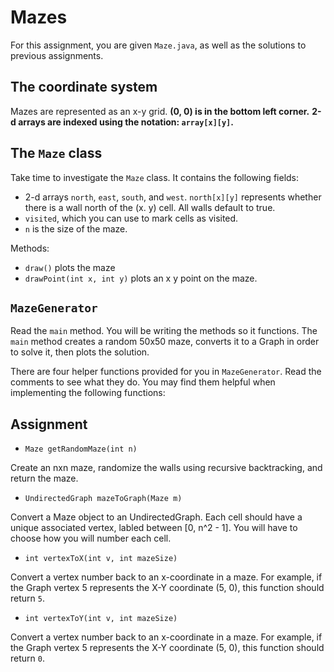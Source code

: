# Mazes

For this assignment, you are given `Maze.java`, as well as the solutions to previous assignments.

## The coordinate system

Mazes are represented as an x-y grid. **(0, 0) is in the bottom left corner.** **2-d arrays are indexed using the notation: `array[x][y]`.**

## The `Maze` class

Take time to investigate the `Maze` class. It contains the following fields:

* 2-d arrays `north`, `east`, `south`, and `west`. `north[x][y]` represents whether there is a wall north of the (x. y) cell. All walls default to true.
* `visited`, which you can use to mark cells as visited.
* `n` is the size of the maze.

Methods:

* `draw()` plots the maze
* `drawPoint(int x, int y)` plots an x y point on the maze.

## `MazeGenerator`

Read the `main` method. You will be writing the methods so it functions. The `main` method creates a random 50x50 maze, converts it to a Graph in order to solve it, then plots the solution.

There are four helper functions provided for you in `MazeGenerator`. Read the comments to see what they do. You may find them helpful when implementing the following functions:

## Assignment

- `Maze getRandomMaze(int n)`

Create an nxn maze, randomize the walls using recursive backtracking, and return the maze.

- `UndirectedGraph mazeToGraph(Maze m)`

Convert a Maze object to an UndirectedGraph. Each cell should have a unique associated vertex, labled between [0, n^2 - 1]. You will have to choose how you will number each cell.

- `int vertexToX(int v, int mazeSize)`

Convert a vertex number back to an x-coordinate in a maze. For example, if the Graph vertex 5 represents the X-Y coordinate (5, 0), this function should return `5`.

- `int vertexToY(int v, int mazeSize)`

Convert a vertex number back to an x-coordinate in a maze. For example, if the Graph vertex 5 represents the X-Y coordinate (5, 0), this function should return `0`.